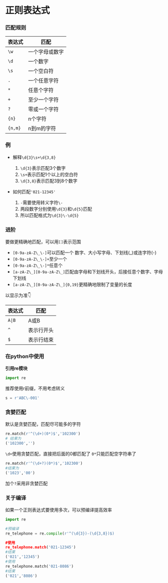 # 正则表达式

### 匹配规则
| 表达式  | 匹配           |
| ------- | -------------- |
| `\w`    | 一个字母或数字 |
| `\d`    | 一个数字       |
| `\s`    | 一个空白符     |
| `.`     | 一个任意字符   |
| `*`     | 任意个字符     |
| `+`     | 至少一个字符   |
| `?`     | 零或一个字符   |
| `{n}`   | n个字符        |
| `{n,m}` | n到m的字符     |

### 例

- 解释`\d{3}\s+\d{3,8}`
    1. `\d{3}`表示匹配3个数字
    2. `\s+`表示匹配1个以上的空白符
    3. `\d{3,8}`表示匹配3到8个数字

- 如何匹配`'021-12345'`
    1. `-`需要使用转义字符`\-`
    2. 两段数字分别使用`\d{3}`和`\d{5}`匹配
    3. 所以匹配格式为`\d{3}\-\d{5}`

### 进阶

要做更精确地匹配，可以用`[]`表示范围

- `[0-9a-zA-Z\_\-]`可以匹配一个 数字、大小写字母、下划线(_)或连字符(-)
- `[0-9a-zA-Z\_\-]+`至少一个
- `[0-9a-zA-Z\_\-]*`任意个
- `[a-zA-Z\_][0-9a-zA-Z\_]`匹配由字母和下划线开头，后接任意个数字、字母下划线
- `[a-zA-Z\_][0-9a-zA-Z\_]{0,19}`更精确地限制了变量的长度

以显示为准👇

| 表达式 | 匹配       |
| ------ | ---------- |
| `A\|B` | A或B       |
| `^`    | 表示行开头 |
| `$`    | 表示行结束 |


### 在python中使用

**引用re模块**
```py
import re
```

推荐使用r前缀，不用考虑转义
```py
s = r'ABC\-001'
```


### 贪婪匹配
默认是贪婪匹配，匹配尽可能多的字符
```py
re.match(r'^(\d+)(0*)$','102300')
# 结果为
('102300','')
```
`\d+`使用贪婪匹配，直接把后面的0都匹配了
`0*`只能匹配空字符串了

```py
re.match(r'^(\d+?)(0*)$','102300')
#结果为
('1023','00')
```
加个`?`采用非贪婪匹配


### 关于编译

如果一个正则表达式要使用多次，可以预编译提高效率

```py
import re

#预编译
re_telephone = re.compile(r'^(\d{3})-(\d{3,8})$)

#使用
re_telephone.match('021-12345')
#结果
('021','12345')
#使用
re_telephone.match('021-8086')
#结果
('021','8086')
```